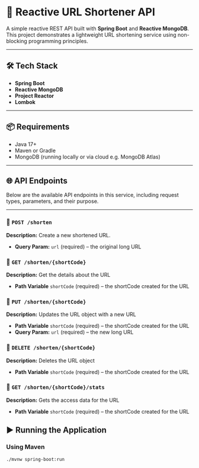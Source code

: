 # 🚀 Reactive URL Shortener API

A simple reactive REST API built with **Spring Boot** and **Reactive MongoDB**. This project demonstrates a lightweight URL shortening service using non-blocking programming principles.

---

## 🛠 Tech Stack

- **Spring Boot**
- **Reactive MongoDB**
- **Project Reactor**
- **Lombok**

---

## 📦 Requirements

- Java 17+
- Maven or Gradle
- MongoDB (running locally or via cloud e.g. MongoDB Atlas)

---

## 🌐 API Endpoints

Below are the available API endpoints in this service, including request types, parameters, and their purpose.

---

### 🔹 `POST /shorten`

**Description:** Create a new shortened URL.

- **Query Param:** `url` (required) – the original long URL

### 🔹 `GET /shorten/{shortCode}`

**Description:** Get the details about the URL

- **Path Variable** `shortCode` (required) – the shortCode created for the URL

### 🔹 `PUT /shorten/{shortCode}`

**Description:** Updates the URL object with a new URL

- **Path Variable** `shortCode` (required) – the shortCode created for the URL
- **Query Param:** `url` (required) – the new long URL

### 🔹 `DELETE /shorten/{shortCode}`

**Description:** Deletes the URL object

- **Path Variable** `shortCode` (required) – the shortCode created for the URL

### 🔹 `GET /shorten/{shortCode}/stats`

**Description:** Gets the access data for the URL

- **Path Variable** `shortCode` (required) – the shortCode created for the URL

## ▶️ Running the Application

### Using Maven

```bash
./mvnw spring-boot:run